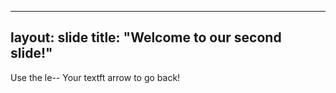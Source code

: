 ---
layout: slide
title: "Welcome to our second slide!"
-
Use the le--
Your textft arrow to go back!
